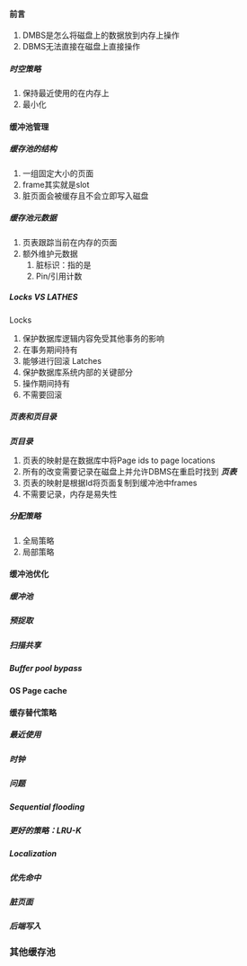 #### 前言
1. DMBS是怎么将磁盘上的数据放到内存上操作
2. DBMS无法直接在磁盘上直接操作
##### 时空策略
1. 保持最近使用的在内存上
2. 最小化
#### 缓冲池管理
##### 缓存池的结构
1. 一组固定大小的页面
2. frame其实就是slot
3. 脏页面会被缓存且不会立即写入磁盘
##### 缓存池元数据
1. 页表跟踪当前在内存的页面
2. 额外维护元数据
	1. 脏标识：指的是
	2. Pin/引用计数
##### Locks VS LATHES
Locks
1. 保护数据库逻辑内容免受其他事务的影响
2. 在事务期间持有
3. 能够进行回滚
Latches
1. 保护数据库系统内部的关键部分
2. 操作期间持有
3. 不需要回滚
##### 页表和页目录
***页目录***
1. 页表的映射是在数据库中将Page ids to page locations
2. 所有的改变需要记录在磁盘上并允许DBMS在重启时找到
***页表***
1. 页表的映射是根据Id将页面复制到缓冲池中frames
2. 不需要记录，内存是易失性
##### 分配策略
1. 全局策略
2. 局部策略
#### 缓冲池优化
##### 缓冲池
##### 预捉取
##### 扫描共享
##### Buffer pool bypass
#### OS Page cache


#### 缓存替代策略
##### 最近使用
##### 时钟
##### 问题
##### Sequential flooding
##### 更好的策略：LRU-K
##### Localization
##### 优先命中
##### 脏页面
##### 后端写入
### 其他缓存池
